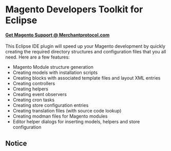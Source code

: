 # Magento Developers Toolkit for Eclipse

#### [Get Magento Support @ Merchantprotocol.com](https://merchantprotocol.com)

This Eclipse IDE plugin will speed up your Magento development by quickly creating the required directory structures and configuration files that you all need. Here are a few features:

* Magento Module structure generation
* Creating models with installation scripts
* Creating blocks with associated template files and layout XML entries
* Creating controllers
* Creating helpers
* Creating event observers
* Creating cron tasks
* Creating store configuration entries
* Creating translation files (with source code lookup)
* Creating modman files for Magento modules
* Editor helper dialogs for inserting models, helpers and store configuration

## Notice


